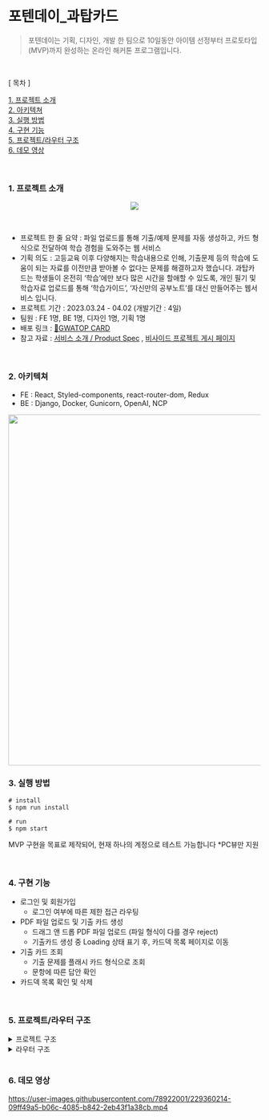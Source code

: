 # 포텐데이_과탑카드

> 포텐데이는 기획, 디자인, 개발 한 팀으로 10일동안 아이템 선정부터 프로토타입(MVP)까지 완성하는 온라인 해커톤 프로그램입니다.

<br />

[ 목차 ]

[1. 프로젝트 소개](#1.-프로젝트-소개) <br />
[2. 아키텍쳐](#2.-아키텍쳐) <br />
[3. 실행 방법](#3.-실행-방법) <br />
[4. 구현 기능](#4.-구현-기능) <br />
[5. 프로젝트/라우터 구조](#5.-프로젝트/라우터-구조) <br />
[6. 데모 영상](#6.-데모-영상) <br />

<br />

### 1. 프로젝트 소개
<p align="center">
<img src="https://user-images.githubusercontent.com/78922001/229360184-22ab6057-9837-4017-af09-867e2d0f8dac.png">
</p>

<br />

- 프로젝트 한 줄 요약 : 파일 업로드를 통해 기출/예제 문제를 자동 생성하고, 카드 형식으로 전달하여 학습 경험을 도와주는 웹 서비스
- 기획 의도 : 고등교육 이후 다양해지는 학습내용으로 인해, 기출문제 등의 학습에 도움이 되는 자료를 이전만큼 받아볼 수 없다는 문제를 해결하고자 했습니다. 과탑카드는 학생들이 온전히 ‘학습’에만 보다 많은 시간을 할애할 수 있도록, 개인 필기 및 학습자료 업로드를 통해 ‘학습가이드’, ‘자신만의 공부노트’를 대신 만들어주는 웹서비스 입니다.
- 프로젝트 기간 : 2023.03.24 - 04.02 (개발기간 : 4일)
- 팀원 : FE 1명, BE 1명, 디자인 1명, 기획 1명
- 배포 링크 : [🔗GWATOP CARD](https://jihyeon-kimy.github.io/GWATOP-CARD-FRONT/)
- 참고 자료 : [서비스 소개 / Product Spec](https://imaginary-barracuda-03e.notion.site/Product-Spec-08c8a88b800b4e3ca1f6455f822b2c9f) , [비사이드 프로젝트 게시 페이지](https://bside.best/projects/detail/P230323055714)

<br />

### 2. 아키텍쳐

- FE : React, Styled-components, react-router-dom, Redux
- BE : Django, Docker, Gunicorn, OpenAI, NCP

<img src="https://user-images.githubusercontent.com/78922001/232012033-4cd4642e-57a8-47dc-844c-3deaa4358072.png" width="700"/>


<br />

### 3. 실행 방법

```
# install
$ npm run install

# run
$ npm start
```

MVP 구현을 목표로 제작되어, 현재 하나의 계정으로 테스트 가능합니다 \*PC뷰만 지원

<br />

### 4. 구현 기능

- 로그인 및 회원가입
  - 로그인 여부에 따른 제한 접근 라우팅
- PDF 파일 업로드 및 기출 카드 생성
  - 드래그 앤 드롭 PDF 파일 업로드 (파일 형식이 다를 경우 reject)
  - 기출카드 생성 중 Loading 상태 표기 후, 카드덱 목록 페이지로 이동
- 기출 카드 조회
  - 기출 문제를 플래시 카드 형식으로 조회 
  - 문항에 따른 답안 확인
- 카드덱 목록 확인 및 삭제

<br />

### 5. 프로젝트/라우터 구조

<details>

<summary>프로젝트 구조</summary>

```
📦src
 ┣ 📂api
 ┃ ┗ 📜cardDeck.ts
 ┣ 📂components
 ┃ ┣ 📂CardDeckList
 ┃ ┃ ┣ 📜CardDeckEmpty.tsx
 ┃ ┃ ┣ 📜DeckList.tsx
 ┃ ┃ ┣ 📜DeleteModal.tsx
 ┃ ┃ ┣ 📜index.tsx
 ┃ ┃ ┗ 📜PageHeader.tsx
 ┃ ┣ 📂Common
 ┃ ┃ ┣ 📜Button.tsx
 ┃ ┃ ┣ 📜Card.tsx
 ┃ ┃ ┣ 📜CardDeck.tsx
 ┃ ┃ ┗ 📜Modal.tsx
 ┃ ┣ 📂CreateCard
 ┃ ┃ ┣ 📜FileDropZone.tsx
 ┃ ┃ ┣ 📜index.tsx
 ┃ ┃ ┣ 📜Loading.tsx
 ┃ ┃ ┗ 📜PrecautionsModal.tsx
 ┃ ┣ 📂Home
 ┃ ┃ ┣ 📜CardDeckInfo.tsx
 ┃ ┃ ┣ 📜index.tsx
 ┃ ┃ ┗ 📜ServiceInfo.tsx
 ┃ ┣ 📂Layout
 ┃ ┃ ┣ 📜Authorization.tsx
 ┃ ┃ ┣ 📜Header.tsx
 ┃ ┃ ┣ 📜index.tsx
 ┃ ┃ ┗ 📜UserOverlayMenu.tsx
 ┃ ┣ 📂LogIn
 ┃ ┃ ┗ 📜index.tsx
 ┃ ┣ 📂SignUp
 ┃ ┃ ┗ 📜index.tsx
 ┃ ┗ 📂View
 ┃ ┃ ┣ 📜CardAnswer.tsx
 ┃ ┃ ┣ 📜CardDeckDesc.tsx
 ┃ ┃ ┣ 📜CardSlider.tsx
 ┃ ┃ ┗ 📜index.tsx
 ┣ 📂hooks
 ┃ ┣ 📜useAuth.ts
 ┃ ┣ 📜useOverlay.ts
 ┃ ┣ 📜useRedux.ts
 ┃ ┗ 📜useRouter.ts
 ┣ 📂mock
 ┃ ┗ 📜cardDeckList.ts
 ┣ 📂pages
 ┃ ┣ 📜CardDeckListPage.tsx
 ┃ ┣ 📜CreateCardPage.tsx
 ┃ ┣ 📜HomePage.tsx
 ┃ ┣ 📜LogInPage.tsx
 ┃ ┣ 📜SignUpPage.tsx
 ┃ ┗ 📜ViewPage.tsx
 ┣ 📂store
 ┃ ┣ 📜authSlice.ts
 ┃ ┗ 📜index.ts
 ┣ 📂styles
 ┃ ┣ 📜color.ts
 ┃ ┣ 📜GlobalStyle.ts
 ┃ ┣ 📜postion.ts
 ┃ ┣ 📜text.ts
 ┃ ┗ 📜z-index.ts
 ┣ 📂types
 ┃ ┗ 📜card.ts
 ┣ 📜App.tsx
 ┣ 📜index.tsx
 ┗ 📜router.tsx
```

</details>

<details>
<summary>라우터 구조</summary>

- / : 메인화면
- /create : 카드 생성
- /cardDeckList : MY 카드덱(카드덱 리스트 조회 및 삭제)
- /view/:cardDeckId : 문제 카드 조회
- /login : 로그인
- /signUp : 회원가입

</details>

<br />


### 6. 데모 영상


https://user-images.githubusercontent.com/78922001/229360214-09ff49a5-b06c-4085-b842-2eb43f1a38cb.mp4

